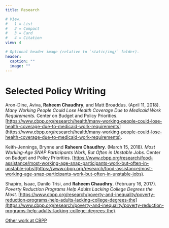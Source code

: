 ```yaml
---
title: Research

# View.
#   1 = List
#   2 = Compact
#   3 = Card
#   4 = Citation
view: 4

# Optional header image (relative to `static/img/` folder).
header:
  caption: ""
  image: ""
---
```


# Selected Policy Writing

Aron-Dine, Aviva, **Raheem Chaudhry**, and Matt Broaddus. (April 11, 2018). *Many Working People Could Lose Health Coverage Due to Medicaid Work Requirements.* Center on Budget and Policy Priorities. [https://www.cbpp.org/research/health/many-working-people-could-lose-health-coverage-due-to-medicaid-work-requirements](https://www.cbpp.org/research/health/many-working-people-could-lose-health-coverage-due-to-medicaid-work-requirements).


Keith-Jennings, Brynne and **Raheem Chaudhry**. (March 15, 2018). *Most Working-Age SNAP Participants Work, But Often in Unstable Jobs.* Center on Budget and Policy Priorities. [https://www.cbpp.org/research/food-assistance/most-working-age-snap-participants-work-but-often-in-unstable-jobs](https://www.cbpp.org/research/food-assistance/most-working-age-snap-participants-work-but-often-in-unstable-jobs).

Shapiro, Isaac, Danilo Trisi, and **Raheem Chaudhry**. (February 16, 2017). *Poverty Reduction Programs Help Adults Lacking College Degrees the Most.*
[https://www.cbpp.org/research/poverty-and-inequality/poverty-reduction-programs-help-adults-lacking-college-degrees-the](https://www.cbpp.org/research/poverty-and-inequality/poverty-reduction-programs-help-adults-lacking-college-degrees-the).

[Other work at CBPP](https://www.cbpp.org/raheem-chaudhry)

